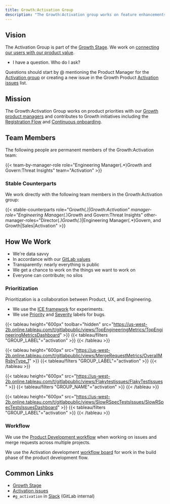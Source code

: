 ```yaml
---
title: Growth:Activation Group
description: "The Growth:Activation group works on feature enhancements and growth experiments across GitLab projects"
---
```


## Vision

The Activation Group is part of the [Growth Stage]. We work on [connecting our users with our product value](/handbook/marketing/growth/).

- I have a question. Who do I ask?

Questions should start by @ mentioning the Product Manager for the [Activation group](/handbook/product/categories/#activation-group)
or creating a new issue in the Growth Product [Activation issues] list.

## Mission

The Growth:Activation Group works on product priorities with our [Growth product managers](/handbook/marketing/growth/)
and contributes to Growth initiatives including the [Registration Flow](https://gitlab.com/groups/gitlab-org/-/epics/4745)
and [Continuous onboarding](https://gitlab.com/groups/gitlab-org/-/epics/4817).

## Team Members

The following people are permanent members of the Growth:Activation team:

{{< team-by-manager-role role="Engineering Manager(.*)Growth and Govern:Threat Insights" team="Activation" >}}

### Stable Counterparts

We work directly with the following team members in the Growth:Activation group:

{{< stable-counterparts role="Growth(.*)|Growth:Activation" manager-role="Engineering Manager(.*)Growth and Govern:Threat Insights" other-manager-roles="Director(.*)Growth(.*)|Engineering Manager(.*)Govern, and Growth|Sales|Activation" >}}

## How We Work

- We're data savvy
- In accordance with our [GitLab values](/handbook/values)
- Transparently: nearly everything is public
- We get a chance to work on the things we want to work on
- Everyone can contribute; no silos

### Prioritization

Prioritization is a collaboration between Product, UX, and Engineering.

- We use the [ICE framework](/handbook/marketing/growth/) for experiments.
- We use [Priority](https://docs.gitlab.com/ee/development/labels/index.html#priority-labels)
  and [Severity](https://docs.gitlab.com/ee/development/labels/index.html#severity-labels) labels for bugs.

{{< tableau height="600px" toolbar="hidden" src="https://us-west-2b.online.tableau.com/t/gitlabpublic/views/TopEngineeringMetrics/TopEngineeringMetricsDashboard" >}}
  {{< tableau/filters "GROUP_LABEL"="activation" >}}
{{< /tableau >}}

{{< tableau height="600px" src="https://us-west-2b.online.tableau.com/t/gitlabpublic/views/MergeRequestMetrics/OverallMRsbyType_1" >}}
  {{< tableau/filters "GROUP_LABEL"="activation" >}}
{{< /tableau >}}

{{< tableau height="600px" src="https://us-west-2b.online.tableau.com/t/gitlabpublic/views/Flakytestissues/FlakyTestIssues" >}}
  {{< tableau/filters "GROUP_NAME"="activation" >}}
{{< /tableau >}}

{{< tableau height="600px" src="https://us-west-2b.online.tableau.com/t/gitlabpublic/views/SlowRSpecTestsIssues/SlowRSpecTestsIssuesDashboard" >}}
  {{< tableau/filters "GROUP_LABEL"="activation" >}}
{{< /tableau >}}

### Workflow

We use the [Product Development workflow](/handbook/product-development-flow/) when working on issues and
merge requests across multiple projects.

We use the Activation development [workflow board](https://gitlab.com/groups/gitlab-org/-/boards/3558733?label_name%5B%5D=group%3A%3Aactivation) for work in the build phase of the product development flow.

## Common Links

- [Growth Stage]
- [Activation issues]
- `#g_activation` in [Slack](https://gitlab.slack.com/archives/g_activation) (GitLab internal)

[Growth stage]: /handbook/marketing/growth/engineering/
[Activation issues]: https://gitlab.com/gitlab-org/growth/product/-/issues?scope=all&utf8=%E2%9C%93&state=opened&label_name[]=group%3A%3Aactivation
